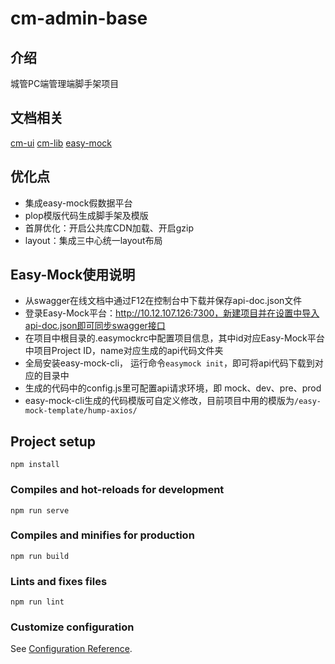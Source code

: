 # cm-admin-base

## 介绍

城管PC端管理端脚手架项目

## 文档相关
[cm-ui](http://10.12.107.126:7301)
[cm-lib](http://10.12.107.126:7303)
[easy-mock](http://10.12.107.126:7304)

## 优化点

- 集成easy-mock假数据平台
- plop模版代码生成脚手架及模版
- 首屏优化：开启公共库CDN加载、开启gzip
- layout：集成三中心统一layout布局

## Easy-Mock使用说明

- 从swagger在线文档中通过F12在控制台中下载并保存api-doc.json文件
- 登录Easy-Mock平台：http://10.12.107.126:7300，新建项目并在设置中导入api-doc.json即可同步swagger接口
- 在项目中根目录的.easymockrc中配置项目信息，其中id对应Easy-Mock平台中项目Project ID，name对应生成的api代码文件夹
- 全局安装easy-mock-cli， 运行命令`easymock init`，即可将api代码下载到对应的目录中
- 生成的代码中的config.js里可配置api请求环境，即 mock、dev、pre、prod
- easy-mock-cli生成的代码模版可自定义修改，目前项目中用的模版为`/easy-mock-template/hump-axios/`

## Project setup

```
npm install  
```

### Compiles and hot-reloads for development

```
npm run serve
```

### Compiles and minifies for production

```
npm run build
```

### Lints and fixes files

```
npm run lint
```

### Customize configuration

See [Configuration Reference](https://cli.vuejs.org/config/).
